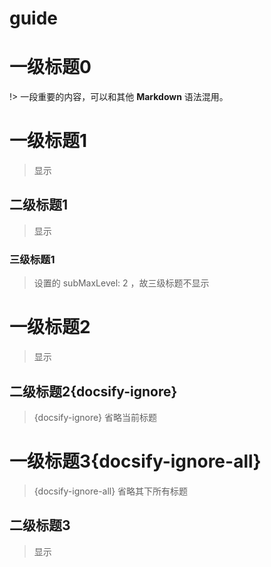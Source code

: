 # guide

# 一级标题0

!> 一段重要的内容，可以和其他 **Markdown** 语法混用。

# 一级标题1

> 显示

## 二级标题1

> 显示

### 三级标题1

> 设置的 subMaxLevel: 2 ，故三级标题不显示

# 一级标题2

> 显示

## 二级标题2{docsify-ignore}

> {docsify-ignore} 省略当前标题

# 一级标题3{docsify-ignore-all}

> {docsify-ignore-all} 省略其下所有标题

## 二级标题3

> 显示

